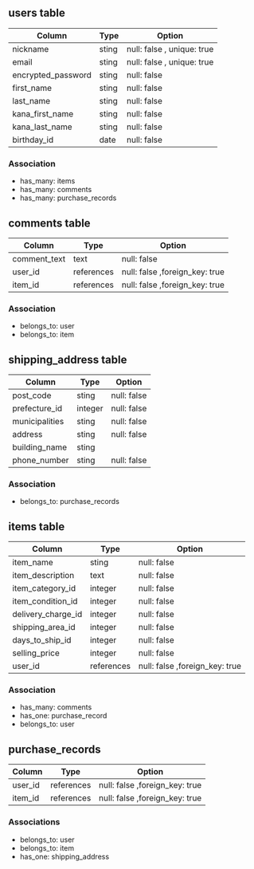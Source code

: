 ## users table

| Column             | Type  | Option                     |
| ------------------ | ----- | -------------------------- |
| nickname           | sting | null: false , unique: true |
| email              | sting | null: false , unique: true |
| encrypted_password | sting | null: false                |
| first_name         | sting | null: false                |
| last_name          | sting | null: false                |
| kana_first_name    | sting | null: false                |
| kana_last_name     | sting | null: false                |
| birthday_id        | date  | null: false                |

### Association

- has_many: items
- has_many: comments
- has_many: purchase_records



## comments table

| Column       | Type       | Option                         |
| ------------ | ---------- | ------------------------------ |
| comment_text | text       | null: false                    |
| user_id      | references | null: false ,foreign_key: true |
| item_id      | references | null: false ,foreign_key: true |

### Association

- belongs_to: user
- belongs_to: item



## shipping_address table

| Column         | Type    | Option      |
| -------------- | ------- | ----------- |
| post_code      | sting   | null: false |
| prefecture_id  | integer | null: false |
| municipalities | sting   | null: false |
| address        | sting   | null: false |
| building_name  | sting   |             |
| phone_number   | sting   | null: false |

### Association

- belongs_to: purchase_records



## items table

| Column             | Type       | Option                         |
| ------------------ | ---------- | ------------------------------ |
| item_name          | sting      | null: false                    |
| item_description   | text       | null: false                    |
| item_category_id   | integer    | null: false                    |
| item_condition_id  | integer    | null: false                    |
| delivery_charge_id | integer    | null: false                    |
| shipping_area_id   | integer    | null: false                    |
| days_to_ship_id    | integer    | null: false                    |
| selling_price      | integer    | null: false                    |
| user_id            | references | null: false ,foreign_key: true |

### Association

- has_many: comments
- has_one: purchase_record
- belongs_to: user



## purchase_records

| Column  | Type       | Option                         |
| ------- | ---------- | ------------------------------ |
| user_id | references | null: false ,foreign_key: true |
| item_id | references | null: false ,foreign_key: true |

### Associations

- belongs_to: user
- belongs_to: item
- has_one: shipping_address

